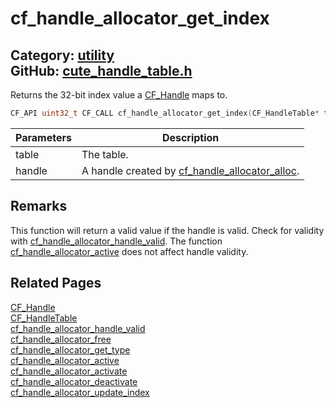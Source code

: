 [](../header.md ':include')

# cf_handle_allocator_get_index

Category: [utility](/api_reference?id=utility)  
GitHub: [cute_handle_table.h](https://github.com/RandyGaul/cute_framework/blob/master/include/cute_handle_table.h)  
---

Returns the 32-bit index value a [CF_Handle](/utility/cf_handle.md) maps to.

```cpp
CF_API uint32_t CF_CALL cf_handle_allocator_get_index(CF_HandleTable* table, CF_Handle handle);
```

Parameters | Description
--- | ---
table | The table.
handle | A handle created by [cf_handle_allocator_alloc](/utility/cf_handle_allocator_alloc.md).

## Remarks

This function will return a valid value if the handle is valid. Check for validity with [cf_handle_allocator_handle_valid](/utility/cf_handle_allocator_handle_valid.md). The
function [cf_handle_allocator_active](/utility/cf_handle_allocator_active.md) does not affect handle validity.

## Related Pages

[CF_Handle](/utility/cf_handle.md)  
[CF_HandleTable](/utility/cf_handletable.md)  
[cf_handle_allocator_handle_valid](/utility/cf_handle_allocator_handle_valid.md)  
[cf_handle_allocator_free](/utility/cf_handle_allocator_free.md)  
[cf_handle_allocator_get_type](/utility/cf_handle_allocator_get_type.md)  
[cf_handle_allocator_active](/utility/cf_handle_allocator_active.md)  
[cf_handle_allocator_activate](/utility/cf_handle_allocator_activate.md)  
[cf_handle_allocator_deactivate](/utility/cf_handle_allocator_deactivate.md)  
[cf_handle_allocator_update_index](/utility/cf_handle_allocator_update_index.md)  
